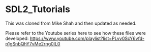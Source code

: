 # SDL2_Tutorials

This was cloned from Mike Shah and then updated as needed.

Please refer to the Youtube series here to see how these files were developed: https://www.youtube.com/playlist?list=PLvv0ScY6vfd-p1gSnbQhY7vMe2rng0IL0

